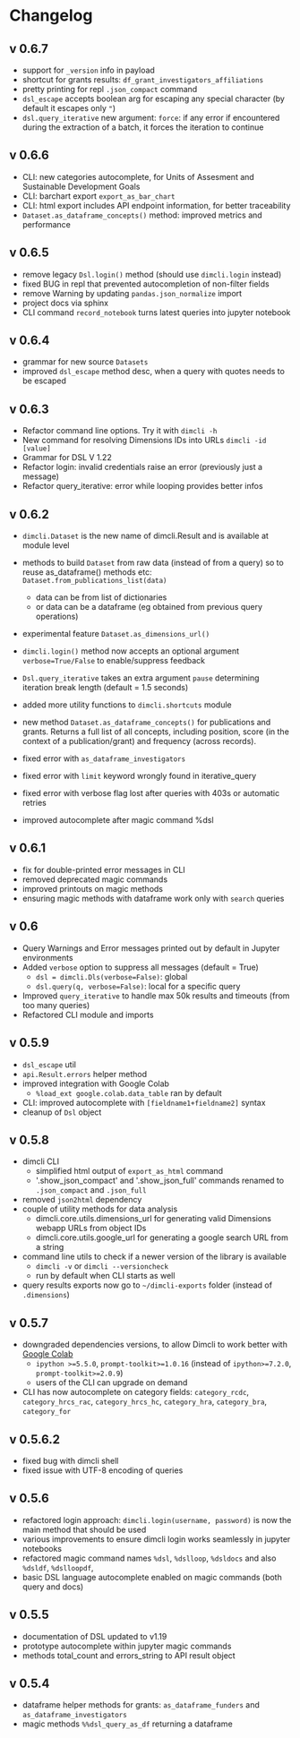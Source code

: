 # Changelog


## v 0.6.7

* support for `_version` info in payload
* shortcut for grants results: `df_grant_investigators_affiliations` 
* pretty printing for repl `.json_compact` command
* `dsl_escape` accepts boolean arg for escaping any special character (by default it escapes only `"`)
* `dsl.query_iterative` new argument: `force`: if any error if encountered during the extraction of a batch, it forces the iteration to continue

## v 0.6.6

* CLI: new categories autocomplete, for Units of Assesment and Sustainable Development Goals
* CLI: barchart export `export_as_bar_chart`
* CLI: html export includes API endpoint information, for better traceability
* `Dataset.as_dataframe_concepts()` method: improved metrics and performance


## v 0.6.5

* remove legacy `Dsl.login()` method (should use `dimcli.login` instead) 
* fixed BUG in repl that prevented autocompletion of non-filter fields
* remove Warning by updating `pandas.json_normalize` import
* project docs via sphinx 
* CLI command `record_notebook` turns latest queries into jupyter notebook

## v 0.6.4

* grammar for new source `Datasets`
* improved `dsl_escape` method desc, when a query with quotes needs to be escaped

## v 0.6.3

* Refactor command line options. Try it with `dimcli -h`
* New command for resolving Dimensions IDs into URLs `dimcli -id [value]`
* Grammar for DSL V 1.22
* Refactor login: invalid credentials raise an error (previously just a message)
* Refactor query_iterative: error while looping provides better infos

## v 0.6.2 

* `dimcli.Dataset`  is the new name of dimcli.Result  and is available at module level
* methods to build `Dataset` from raw data (instead of from a query) so to reuse as_dataframe() methods etc:  `Dataset.from_publications_list(data)` 
  * data can be from list of dictionaries
  * or data can be a dataframe (eg obtained from previous query operations)
* experimental feature `Dataset.as_dimensions_url()` 
* `dimcli.login()` method now accepts an optional argument `verbose=True/False` to enable/suppress feedback 
* `Dsl.query_iterative` takes an extra argument `pause` determining iteration break length (default = 1.5 seconds)
* added more utility functions to `dimcli.shortcuts` module 
* new method `Dataset.as_dataframe_concepts()` for publications and grants. Returns a full list of all concepts, including position, score (in the context of a publication/grant) and frequency (across records).

* fixed error with `as_dataframe_investigators` 
* fixed error with `limit` keyword wrongly found in iterative_query
* fixed error with verbose flag lost after queries with 403s or automatic retries
* improved autocomplete after magic command %dsl 



## v 0.6.1 

* fix for double-printed error messages in CLI
* removed deprecated magic commands 
* improved printouts on magic methods 
* ensuring magic methods with dataframe work only with `search` queries 


## v 0.6

* Query Warnings and Error messages printed out by default in Jupyter environments
* Added `verbose` option to suppress all messages (default = True)
  * `dsl = dimcli.Dls(verbose=False)`: global 
  * `dsl.query(q, verbose=False)`: local for a specific query
* Improved `query_iterative` to handle max 50k results and timeouts (from too many queries)
* Refactored CLI module and imports 


## v 0.5.9

* `dsl_escape` util
* `api.Result.errors` helper method
* improved integration with Google Colab
  * `%load_ext google.colab.data_table` ran by default
* CLI: improved autocomplete with `[fieldname1+fieldname2]` syntax
* cleanup of `Dsl` object


## v 0.5.8

* dimcli CLI
  * simplified html output of `export_as_html` command
  * '.show_json_compact' and '.show_json_full' commands renamed to `.json_compact` and `.json_full`
* removed `json2html` dependency 
* couple of utility methods for data analysis
  * dimcli.core.utils.dimensions_url for generating valid Dimensions webapp URLs from object IDs
  * dimcli.core.utils.google_url for generating a google search URL from a string
* command line utils to check if a newer version of the library is available
  * `dimcli -v` or `dimcli --versioncheck`
  * run by default when CLI starts as well
* query results exports now go to `~/dimcli-exports` folder (instead of `.dimensions`) 


## v 0.5.7

* downgraded dependencies versions, to allow Dimcli to work better with [Google Colab](https://colab.research.google.com/)
  * `ipython >=5.5.0`, `prompt-toolkit>=1.0.16`  (instead of `ipython>=7.2.0`, `prompt-toolkit>=2.0.9`)
  * users of the CLI can upgrade on demand 
* CLI has now autocomplete on category fields: `category_rcdc`, `category_hrcs_rac`, `category_hrcs_hc`, `category_hra`, `category_bra`, `category_for`


## v 0.5.6.2

* fixed bug with dimcli shell
* fixed issue with UTF-8 encoding of queries

## v 0.5.6

* refactored login approach: `dimcli.login(username, password)` is now the main method that should be used
* various improvements to ensure dimcli login works seamlessly in jupyter notebooks 
* refactored magic command names `%dsl`, `%dslloop`, `%dsldocs` and also `%dsldf`, `%dslloopdf`,
* basic DSL language autocomplete enabled on magic commands (both query and docs) 


## v 0.5.5

* documentation of DSL updated to v1.19
* prototype autocomplete within jupyter magic commands
* methods total_count and errors_string to API result object


## v 0.5.4

* dataframe helper methods for grants: `as_dataframe_funders` and `as_dataframe_investigators`
* magic methods `%%dsl_query_as_df` returning a dataframe